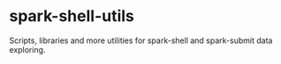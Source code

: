 # spark-shell-utils
Scripts, libraries and more utilities for spark-shell and spark-submit data exploring.
